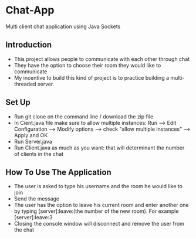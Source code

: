 # Chat-App
Multi client chat application using Java Sockets

## Introduction
- This project allows people to communicate with each other through chat
- They have the option to choose their room they would like to communicate
- My incentive to build this kind of project is to practice building a multi-threaded server.

## Set Up
- Run git clone on the command line / download the zip file
- In Cient.java file make sure to allow multiple instances: Run --> Edit Configuration --> Modify options --> check "allow multiple instances" --> Apply and OK
- Run Server.java
- Run Client.java as much as you want: that will determinant the number of clients in the chat

## How To Use The Application
- The user is asked to type his username and the room he would like to join
- Send the message
- The user has the option to leave his current room and enter another one by typing [server]:leave:(the number of the new room). For example [server]:leave:3
- Closing the console window will disconnect and remove the user from the chat

